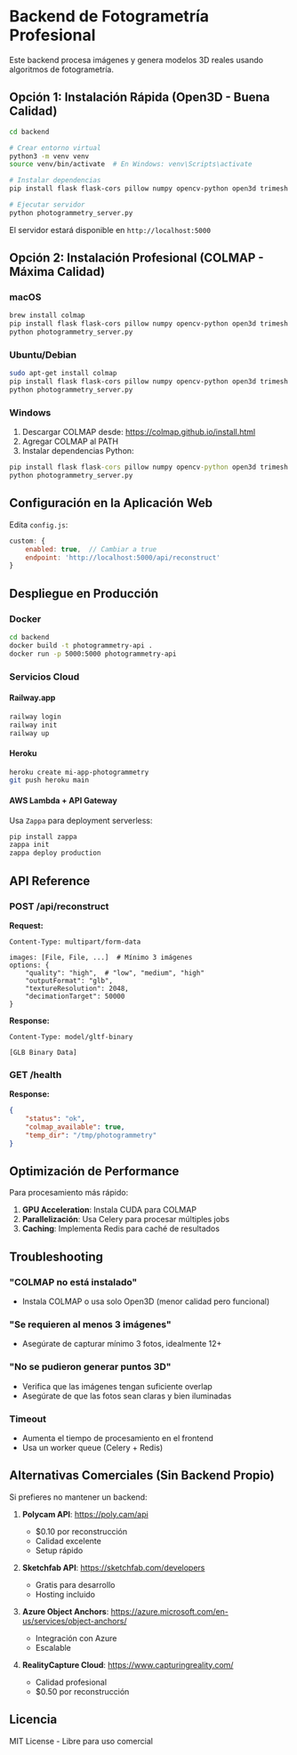 # Backend de Fotogrametría Profesional

Este backend procesa imágenes y genera modelos 3D reales usando algoritmos de fotogrametría.

## Opción 1: Instalación Rápida (Open3D - Buena Calidad)

```bash
cd backend

# Crear entorno virtual
python3 -m venv venv
source venv/bin/activate  # En Windows: venv\Scripts\activate

# Instalar dependencias
pip install flask flask-cors pillow numpy opencv-python open3d trimesh

# Ejecutar servidor
python photogrammetry_server.py
```

El servidor estará disponible en `http://localhost:5000`

## Opción 2: Instalación Profesional (COLMAP - Máxima Calidad)

### macOS
```bash
brew install colmap
pip install flask flask-cors pillow numpy opencv-python open3d trimesh
python photogrammetry_server.py
```

### Ubuntu/Debian
```bash
sudo apt-get install colmap
pip install flask flask-cors pillow numpy opencv-python open3d trimesh
python photogrammetry_server.py
```

### Windows
1. Descargar COLMAP desde: https://colmap.github.io/install.html
2. Agregar COLMAP al PATH
3. Instalar dependencias Python:
```cmd
pip install flask flask-cors pillow numpy opencv-python open3d trimesh
python photogrammetry_server.py
```

## Configuración en la Aplicación Web

Edita `config.js`:

```javascript
custom: {
    enabled: true,  // Cambiar a true
    endpoint: 'http://localhost:5000/api/reconstruct'
}
```

## Despliegue en Producción

### Docker

```bash
cd backend
docker build -t photogrammetry-api .
docker run -p 5000:5000 photogrammetry-api
```

### Servicios Cloud

#### Railway.app
```bash
railway login
railway init
railway up
```

#### Heroku
```bash
heroku create mi-app-photogrammetry
git push heroku main
```

#### AWS Lambda + API Gateway
Usa `Zappa` para deployment serverless:
```bash
pip install zappa
zappa init
zappa deploy production
```

## API Reference

### POST /api/reconstruct

**Request:**
```
Content-Type: multipart/form-data

images: [File, File, ...]  # Mínimo 3 imágenes
options: {
    "quality": "high",  # "low", "medium", "high"
    "outputFormat": "glb",
    "textureResolution": 2048,
    "decimationTarget": 50000
}
```

**Response:**
```
Content-Type: model/gltf-binary

[GLB Binary Data]
```

### GET /health

**Response:**
```json
{
    "status": "ok",
    "colmap_available": true,
    "temp_dir": "/tmp/photogrammetry"
}
```

## Optimización de Performance

Para procesamiento más rápido:

1. **GPU Acceleration**: Instala CUDA para COLMAP
2. **Parallelización**: Usa Celery para procesar múltiples jobs
3. **Caching**: Implementa Redis para caché de resultados

## Troubleshooting

### "COLMAP no está instalado"
- Instala COLMAP o usa solo Open3D (menor calidad pero funcional)

### "Se requieren al menos 3 imágenes"
- Asegúrate de capturar mínimo 3 fotos, idealmente 12+

### "No se pudieron generar puntos 3D"
- Verifica que las imágenes tengan suficiente overlap
- Asegúrate de que las fotos sean claras y bien iluminadas

### Timeout
- Aumenta el tiempo de procesamiento en el frontend
- Usa un worker queue (Celery + Redis)

## Alternativas Comerciales (Sin Backend Propio)

Si prefieres no mantener un backend:

1. **Polycam API**: https://poly.cam/api
   - $0.10 por reconstrucción
   - Calidad excelente
   - Setup rápido

2. **Sketchfab API**: https://sketchfab.com/developers
   - Gratis para desarrollo
   - Hosting incluido

3. **Azure Object Anchors**: https://azure.microsoft.com/en-us/services/object-anchors/
   - Integración con Azure
   - Escalable

4. **RealityCapture Cloud**: https://www.capturingreality.com/
   - Calidad profesional
   - $0.50 por reconstrucción

## Licencia

MIT License - Libre para uso comercial
